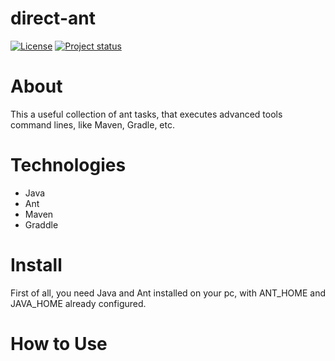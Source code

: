 # direct-ant

[![License](https://img.shields.io/badge/License-Apache%202.0-blue.svg)](https://opensource.org/licenses/Apache-2.0)
[![Project status](https://img.shields.io/badge/Project%20status-Maintenance-orange.svg)](https://img.shields.io/badge/Project%20status-Maintenance-orange.svg)


# About

This a useful collection of ant tasks, that executes advanced tools command lines, like Maven, Gradle, etc. 

# Technologies

- Java
- Ant
- Maven
- Graddle

# Install

First of all, you need Java and Ant installed on your pc, with ANT_HOME and JAVA_HOME already configured.

# How to Use
